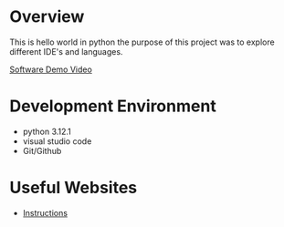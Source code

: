 # Overview


This is hello world in python the purpose of this project was to explore different IDE's and languages.


[Software Demo Video](https://youtu.be/ACBJ-voaeYQ)

# Development Environment

* python 3.12.1
* visual studio code
* Git/Github


# Useful Websites

* [Instructions](https://byui.instructure.com/courses/269310/assignments/12433789?module_item_id=34089108)
